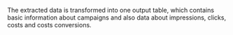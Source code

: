 The extracted data is transformed into one output table, which contains basic information about campaigns and also data about impressions, clicks, costs and costs conversions.